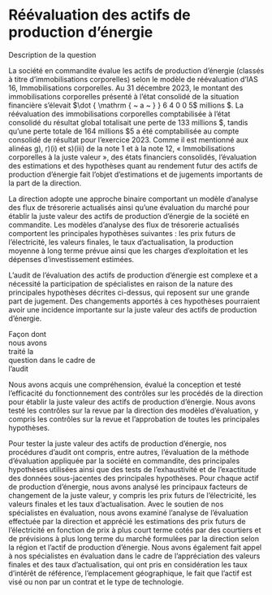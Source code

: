 # Réévaluation des actifs de production d’énergie  

Description de la question  

La société en commandite évalue les actifs de production d’énergie (classés à titre d’immobilisations corporelles) selon le modèle de réévaluation d’IAS 16, Immobilisations corporelles. Au 31 décembre 2023, le montant des immobilisations corporelles présenté à l’état consolidé de la situation financière s’élevait $\dot { \mathrm { ~ a ~ } } 6 4 0 0 5$ millions \$. La réévaluation des immobilisations corporelles comptabilisée à l’état consolidé du résultat global totalisait une perte de 133 millions \$, tandis qu’une perte totale de 164 millions $\$ 5$ a été comptabilisée au compte consolidé de résultat pour l’exercice 2023. Comme il est mentionné aux alinéas g), r)(i) et s)(iii) de la note 1 et à la note 12, « Immobilisations corporelles à la juste valeur », des états financiers consolidés, l’évaluation des estimations et des hypothèses quant au rendement futur des actifs de production d’énergie fait l’objet d’estimations et de jugements importants de la part de la direction.  

La direction adopte une approche binaire comportant un modèle d’analyse des flux de trésorerie actualisés ainsi qu’une évaluation du marché pour établir la juste valeur des actifs de production d’énergie de la société en commandite. Les modèles d’analyse des flux de trésorerie actualisés comportent les principales hypothèses suivantes : les prix futurs de l’électricité, les valeurs finales, le taux d’actualisation, la production moyenne à long terme prévue ainsi que les charges d’exploitation et les dépenses d’investissement estimées.  

L’audit de l’évaluation des actifs de production d’énergie est complexe et a nécessité la participation de spécialistes en raison de la nature des principales hypothèses décrites ci-dessus, qui reposent sur une grande part de jugement. Des changements apportés à ces hypothèses pourraient avoir une incidence importante sur la juste valeur des actifs de production d’énergie.  

Façon dont   
nous avons   
traité la   
question dans le cadre de   
l’audit  

Nous avons acquis une compréhension, évalué la conception et testé l’efficacité du fonctionnement des contrôles sur les procédés de la direction pour établir la juste valeur des actifs de production d’énergie. Nous avons testé les contrôles sur la revue par la direction des modèles d’évaluation, y compris les contrôles sur la revue et l’approbation de toutes les principales hypothèses.  

Pour tester la juste valeur des actifs de production d’énergie, nos procédures d’audit ont compris, entre autres, l’évaluation de la méthode d’évaluation appliquée par la société en commandite, des principales hypothèses utilisées ainsi que des tests de l’exhaustivité et de l’exactitude des données sous-jacentes des principales hypothèses. Pour chaque actif de production d’énergie, nous avons analysé les principaux facteurs de changement de la juste valeur, y compris les prix futurs de l’électricité, les valeurs finales et les taux d’actualisation. Avec le soutien de nos spécialistes en évaluation, nous avons examiné l’analyse de l’évaluation effectuée par la direction et apprécié les estimations des prix futurs de l’électricité en fonction de prix à plus court terme cotés par des courtiers et de prévisions à plus long terme du marché formulées par la direction selon la région et l’actif de production d’énergie. Nous avons également fait appel à nos spécialistes en évaluation dans le cadre de l’appréciation des valeurs finales et des taux d’actualisation, qui ont pris en considération les taux d’intérêt de référence, l’emplacement géographique, le fait que l’actif est visé ou non par un contrat et le type de technologie.  